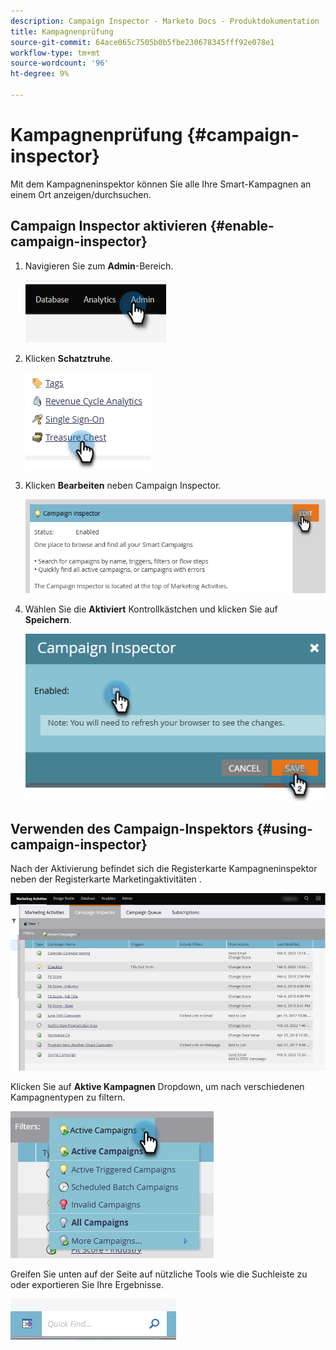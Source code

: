```yaml
---
description: Campaign Inspector - Marketo Docs - Produktdokumentation
title: Kampagnenprüfung
source-git-commit: 64ace065c7505b0b5fbe230678345fff92e078e1
workflow-type: tm+mt
source-wordcount: '96'
ht-degree: 9%

---
```


# Kampagnenprüfung {#campaign-inspector}

Mit dem Kampagneninspektor können Sie alle Ihre Smart-Kampagnen an einem Ort anzeigen/durchsuchen.

## Campaign Inspector aktivieren {#enable-campaign-inspector}

1. Navigieren Sie zum **Admin**-Bereich.

   ![](assets/campaign-inspector-1.png)

1. Klicken **Schatztruhe**.

   ![](assets/campaign-inspector-2.png)

1. Klicken **Bearbeiten** neben Campaign Inspector.

   ![](assets/campaign-inspector-3.png)

1. Wählen Sie die **Aktiviert** Kontrollkästchen und klicken Sie auf **Speichern**.

   ![](assets/campaign-inspector-4.png)

## Verwenden des Campaign-Inspektors {#using-campaign-inspector}

Nach der Aktivierung befindet sich die Registerkarte Kampagneninspektor neben der Registerkarte Marketingaktivitäten .

![](assets/campaign-inspector-5.png)

Klicken Sie auf **Aktive Kampagnen** Dropdown, um nach verschiedenen Kampagnentypen zu filtern.

![](assets/campaign-inspector-6.png)

Greifen Sie unten auf der Seite auf nützliche Tools wie die Suchleiste zu oder exportieren Sie Ihre Ergebnisse.

![](assets/campaign-inspector-7.png)
